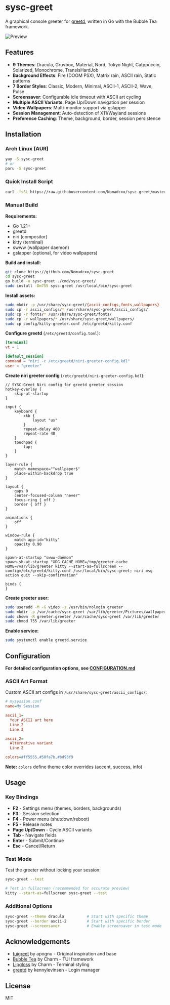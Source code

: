 # sysc-greet

A graphical console greeter for [greetd](https://git.sr.ht/~kennylevinsen/greetd), written in Go with the Bubble Tea framework.

![Preview](https://github.com/Nomadcxx/sysc-greet/raw/master/assets/showcase.gif)

## Features

- **9 Themes**: Dracula, Gruvbox, Material, Nord, Tokyo Night, Catppuccin, Solarized, Monochrome, TransIsHardJob
- **Background Effects**: Fire (DOOM PSX), Matrix rain, ASCII rain, Static patterns
- **7 Border Styles**: Classic, Modern, Minimal, ASCII-1, ASCII-2, Wave, Pulse
- **Screensaver**: Configurable idle timeout with ASCII art cycling
- **Multiple ASCII Variants**: Page Up/Down navigation per session
- **Video Wallpapers**: Multi-monitor support via gslapper
- **Session Management**: Auto-detection of X11/Wayland sessions
- **Preference Caching**: Theme, background, border, session persistence

## Installation

### Arch Linux (AUR)

```bash
yay -S sysc-greet
# or
paru -S sysc-greet
```

### Quick Install Script

```bash
curl -fsSL https://raw.githubusercontent.com/Nomadcxx/sysc-greet/master/install.sh | sudo bash
```

### Manual Build

**Requirements:**
- Go 1.21+
- greetd
- niri (compositor)
- kitty (terminal)
- swww (wallpaper daemon)
- gslapper (optional, for video wallpapers)

**Build and install:**

```bash
git clone https://github.com/Nomadcxx/sysc-greet
cd sysc-greet
go build -o sysc-greet ./cmd/sysc-greet/
sudo install -Dm755 sysc-greet /usr/local/bin/sysc-greet
```

**Install assets:**

```bash
sudo mkdir -p /usr/share/sysc-greet/{ascii_configs,fonts,wallpapers}
sudo cp -r ascii_configs/* /usr/share/sysc-greet/ascii_configs/
sudo cp -r fonts/* /usr/share/sysc-greet/fonts/
sudo cp -r wallpapers/* /usr/share/sysc-greet/wallpapers/
sudo cp config/kitty-greeter.conf /etc/greetd/kitty.conf
```

**Configure greetd** (`/etc/greetd/config.toml`):

```toml
[terminal]
vt = 1

[default_session]
command = "niri -c /etc/greetd/niri-greeter-config.kdl"
user = "greeter"
```

**Create niri greeter config** (`/etc/greetd/niri-greeter-config.kdl`):

```kdl
// SYSC-Greet Niri config for greetd greeter session
hotkey-overlay {
    skip-at-startup
}

input {
    keyboard {
        xkb {
            layout "us"
        }
        repeat-delay 400
        repeat-rate 40
    }
    touchpad {
        tap;
    }
}

layer-rule {
    match namespace="^wallpaper$"
    place-within-backdrop true
}

layout {
    gaps 0
    center-focused-column "never"
    focus-ring { off }
    border { off }
}

animations {
    off
}

window-rule {
    match app-id="kitty"
    opacity 0.90
}

spawn-at-startup "swww-daemon"
spawn-sh-at-startup "XDG_CACHE_HOME=/tmp/greeter-cache HOME=/var/lib/greeter kitty --start-as=fullscreen --config=/etc/greetd/kitty.conf /usr/local/bin/sysc-greet; niri msg action quit --skip-confirmation"

binds {
}
```

**Create greeter user:**

```bash
sudo useradd -M -G video -s /usr/bin/nologin greeter
sudo mkdir -p /var/cache/sysc-greet /var/lib/greeter/Pictures/wallpapers
sudo chown -R greeter:greeter /var/cache/sysc-greet /var/lib/greeter
sudo chmod 755 /var/lib/greeter
```

**Enable service:**

```bash
sudo systemctl enable greetd.service
```

## Configuration

**For detailed configuration options, see [CONFIGURATION.md](https://github.com/Nomadcxx/sysc-greet/blob/master/CONFIGURATION.md)**

### ASCII Art Format

Custom ASCII art configs in `/usr/share/sysc-greet/ascii_configs/`:

```ini
# mysession.conf
name=My Session

ascii_1=
  Your ASCII art here
  Line 2
  Line 3

ascii_2=
  Alternative variant
  Line 2

colors=#ff5555,#50fa7b,#bd93f9
```

**Note:** `colors` define theme color overrides (accent, success, info)

## Usage

### Key Bindings

- **F2** - Settings menu (themes, borders, backgrounds)
- **F3** - Session selection
- **F4** - Power menu (shutdown/reboot)
- **F5** - Release notes
- **Page Up/Down** - Cycle ASCII variants
- **Tab** - Navigate fields
- **Enter** - Submit/Continue
- **Esc** - Cancel/Return

### Test Mode

Test the greeter without locking your session:

```bash
sysc-greet --test

# Test in fullscreen (recommended for accurate preview)
kitty --start-as=fullscreen sysc-greet --test
```

### Additional Options

```bash
sysc-greet --theme dracula          # Start with specific theme
sysc-greet --border ascii-2         # Start with specific border
sysc-greet --screensaver            # Enable screensaver in test mode
```

## Acknowledgements

- [tuigreet](https://github.com/apognu/tuigreet) by apognu - Original inspiration and base
- [Bubble Tea](https://github.com/charmbracelet/bubbletea) by Charm - TUI framework
- [Lipgloss](https://github.com/charmbracelet/lipgloss) by Charm - Terminal styling
- [greetd](https://git.sr.ht/~kennylevinsen/greetd) by kennylevinsen - Login manager

## License

MIT
